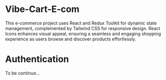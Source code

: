# Vibe-Cart-E-com

This e-commerce project uses React and Redux Toolkit for dynamic state management, complemented by Tailwind CSS for responsive design. React Icons enhances visual appeal, ensuring a seamless and engaging shopping experience as users browse and discover products effortlessly.

# Authentication

To be continue...
